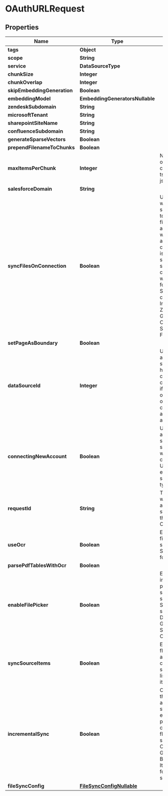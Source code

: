 

# OAuthURLRequest


## Properties

| Name | Type | Description | Notes |
|------------ | ------------- | ------------- | -------------|
|**tags** | **Object** |  |  [optional] |
|**scope** | **String** |  |  [optional] |
|**service** | **DataSourceType** |  |  |
|**chunkSize** | **Integer** |  |  [optional] |
|**chunkOverlap** | **Integer** |  |  [optional] |
|**skipEmbeddingGeneration** | **Boolean** |  |  [optional] |
|**embeddingModel** | **EmbeddingGeneratorsNullable** |  |  [optional] |
|**zendeskSubdomain** | **String** |  |  [optional] |
|**microsoftTenant** | **String** |  |  [optional] |
|**sharepointSiteName** | **String** |  |  [optional] |
|**confluenceSubdomain** | **String** |  |  [optional] |
|**generateSparseVectors** | **Boolean** |  |  [optional] |
|**prependFilenameToChunks** | **Boolean** |  |  [optional] |
|**maxItemsPerChunk** | **Integer** | Number of objects per chunk. For csv, tsv, xlsx, and json files only. |  [optional] |
|**salesforceDomain** | **String** |  |  [optional] |
|**syncFilesOnConnection** | **Boolean** | Used to specify whether Carbon should attempt to sync all your files automatically when authorization         is complete. This is only supported for a subset of connectors and will be ignored for the rest. Supported         connectors: Intercom, Zendesk, Gitbook, Confluence, Salesforce, Freshdesk |  [optional] |
|**setPageAsBoundary** | **Boolean** |  |  [optional] |
|**dataSourceId** | **Integer** | Used to specify a data source to sync from if you have multiple connected. It can be skipped if          you only have one data source of that type connected or are connecting a new account. |  [optional] |
|**connectingNewAccount** | **Boolean** | Used to connect a new data source. If not specified, we will attempt to create a sync URL         for an existing data source based on type and ID. |  [optional] |
|**requestId** | **String** | This request id will be added to all files that get synced using the generated OAuth URL |  [optional] |
|**useOcr** | **Boolean** | Enable OCR for files that support it. Supported formats: pdf |  [optional] |
|**parsePdfTablesWithOcr** | **Boolean** |  |  [optional] |
|**enableFilePicker** | **Boolean** | Enable integration&#39;s file picker for sources that support it. Supported sources: DROPBOX, GOOGLE_DRIVE, SHAREPOINT, ONEDRIVE, BOX |  [optional] |
|**syncSourceItems** | **Boolean** | Enabling this flag will fetch all available content from the source to be listed via list items endpoint |  [optional] |
|**incrementalSync** | **Boolean** | Only sync files if they have not already been synced or if the embedding properties have changed.         This flag is currently supported by ONEDRIVE, GOOGLE_DRIVE, BOX, DROPBOX. It will be ignored for other data sources. |  [optional] |
|**fileSyncConfig** | [**FileSyncConfigNullable**](FileSyncConfigNullable.md) |  |  [optional] |



